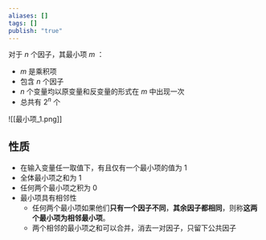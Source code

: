```yaml
---
aliases: []
tags: []
publish: "true"
---
```

对于 $n$ 个因子，其最小项 $m$ ：

- $m$  是乘积项
- 包含 $n$ 个因子
- $n$ 个变量均以原变量和反变量的形式在 $m$ 中出现一次
- 总共有 $2^n$ 个

![[最小项_1.png]]

## 性质

- 在输入变量任一取值下，有且仅有一个最小项的值为 1
- 全体最小项之和为 1
- 任何两个最小项之积为 0
- 最小项具有相邻性
	- 任何两个最小项如果他们**只有一个因子不同**，**其余因子都相同**，则称**这两个最小项为相邻最小项**。
	- 两个相邻的最小项之和可以合并，消去一对因子，只留下公共因子
